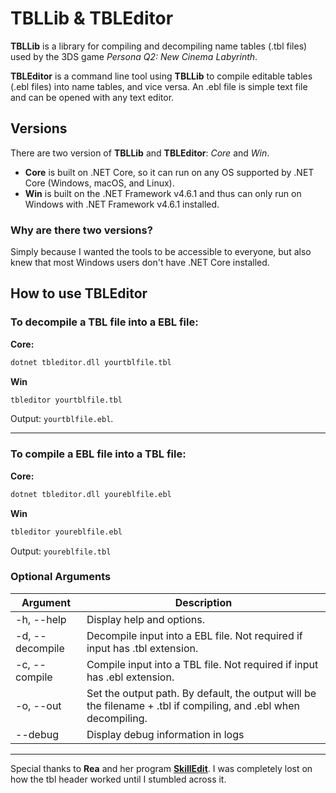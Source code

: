 # TBLLib & TBLEditor

**TBLLib** is a library for compiling and decompiling name tables (.tbl files) used by the 3DS game *Persona Q2: New Cinema Labyrinth*.

**TBLEditor** is a command line tool using **TBLLib** to compile editable tables (.ebl files) into name tables, and vice versa. An .ebl file is simple text file and can be opened with any text editor.

## Versions

There are two version of **TBLLib** and **TBLEditor**: *Core* and *Win*.

* **Core** is built on .NET Core, so it can run on any OS supported by .NET Core (Windows, macOS, and Linux).
* **Win** is built on the .NET Framework v4.6.1 and thus can only run on Windows with .NET Framework v4.6.1 installed.

### Why are there two versions?

Simply because I wanted the tools to be accessible to everyone, but also knew that most Windows users don't have .NET Core installed.

## How to use TBLEditor

### To decompile a TBL file into a EBL file:

**Core:**
```bash
dotnet tbleditor.dll yourtblfile.tbl
```
**Win**
```bat
tbleditor yourtblfile.tbl
```

Output: `yourtblfile.ebl`.

---

### To compile a EBL file into a TBL file:

**Core:**
```bash
dotnet tbleditor.dll youreblfile.ebl
```
**Win**
```bat
tbleditor youreblfile.ebl
```

Output: `youreblfile.tbl`

### Optional Arguments

| Argument | Description |
| --------------- | ----------- |
| -h, --help | Display help and options. |
| -d, --decompile | Decompile input into a EBL file. Not required if input has .tbl extension. |
| -c, --compile | Compile input into a TBL file. Not required if input has .ebl extension. |
| -o, --out | Set the output path. By default, the output will be the filename + .tbl if compiling, and .ebl when decompiling. |
| --debug | Display debug information in logs |


---

Special thanks to **Rea** and her program **[SkillEdit](https://github.com/RagnarHomsar/SkillEdit)**. I was completely lost on how the tbl header worked until I stumbled across it.